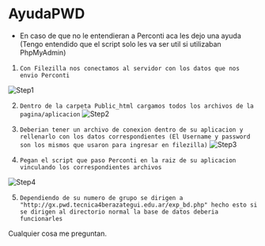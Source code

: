 # AyudaPWD
- En caso de que no le entendieran a Perconti aca les dejo una ayuda (Tengo entendido que el script solo les va ser util si utilizaban PhpMyAdmin)



1. `Con Filezilla nos conectamos al servidor con los datos que nos envio Perconti`

  ![Step1](https://imgur.com/0TFyzvB.png)
  
2. `Dentro de la carpeta Public_html cargamos todos los archivos de la pagina/aplicacion`
  ![Step2](https://imgur.com/VuGzm9y.png)
  
3. `Deberian tener un archivo de conexion dentro de su aplicacion y rellenarlo con los datos correspondientes (El Username y password son los mismos que usaron para ingresar en filezilla)`
  ![Step3](https://imgur.com/t80hYZJ.png)
  
4. `Pegan el script que paso Perconti en la raiz de su aplicacion vinculando los correspondientes archivos `

  ![Step4](https://imgur.com/YM1tkMk.png)
 
5. `Dependiendo de su numero de grupo se dirigen a "http://gx.pwd.tecnica4berazategui.edu.ar/exp_bd.php" hecho esto si se dirigen al directorio normal la base de datos deberia funcionarles`



Cualquier cosa me preguntan.
